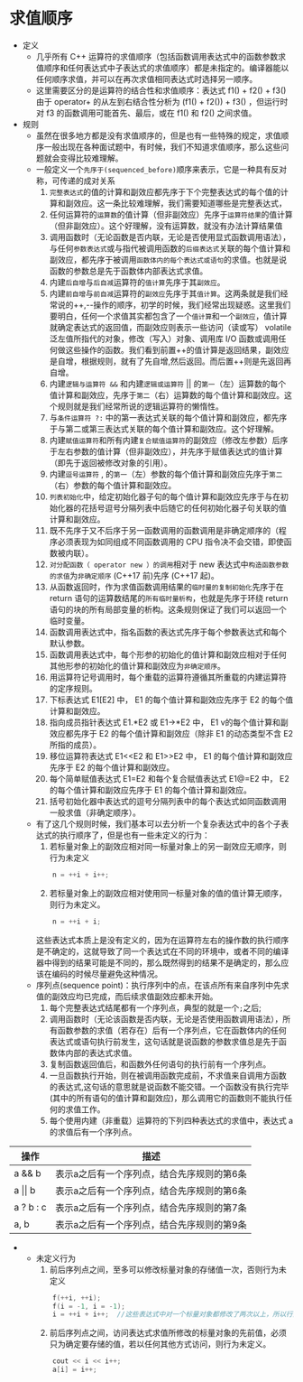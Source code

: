 # 求值顺序

- 定义
    * 几乎所有 C++ 运算符的求值顺序（包括函数调用表达式中的函数参数求值顺序和任何表达式中子表达式的求值顺序）都是未指定的。编译器能以任何顺序求值，并可以在再次求值相同表达式时选择另一顺序。
    * 这里需要区分的是运算符的结合性和求值顺序：表达式 f1() + f2() + f3() 由于 operator+ 的从左到右结合性分析为 (f1() + f2()) + f3() ，但运行时对 f3 的函数调用可能首先、最后，或在 f1() 和 f2() 之间求值。
- 规则
    * 虽然在很多地方都是没有求值顺序的，但是也有一些特殊的规定，求值顺序一般出现在各种面试题中，有时候，我们不知道求值顺序，那么这些问题就会变得比较难理解。
    * 一般定义一个`先序于(sequenced_before)`顺序来表示，它是一种具有反对称，可传递的成对关系
        1. `完整表达式`的值的计算和副效应都先序于下个完整表达式的每个值的计算和副效应。这一条比较难理解，我们需要知道哪些是完整表达式，
        2. 任何运算符的`运算数`的值计算（但非副效应）先序于`运算符结果`的值计算（但非副效应）。这个好理解，没有运算数，就没有办法计算结果值
        3. 调用函数时（无论函数是否内联，无论是否使用显式函数调用语法），与任何`参数表达式`或与指代被调用函数的`后缀表达式`关联的每个值计算和副效应，都先序于被调用`函数体内的每个表达式或语句`的求值。也就是说函数的参数总是先于函数体内部表达式求值。
        4. 内建`后自增`与`后自减`运算符的`值计算`先序于其`副效应`。
        5. 内建`前自增`与`前自减`运算符的`副效应`先序于其`值计算`。这两条就是我们经常说的++,--操作的顺序，初学的时候，我们经常出现疑惑。这里我们要明白，任何一个求值其实都包含了一个`值计算`和一个`副效应`，值计算就确定表达式的返回值，而副效应则表示一些访问（读或写） volatile 泛左值所指代的对象，修改（写入）对象、调用库 I/O 函数或调用任何做这些操作的函数。我们看到前置++的值计算是返回结果，副效应是自增，根据规则，就有了先自增,然后返回。而后置++则是先返回再自增。
        6. 内建`逻辑与运算符 &&` 和内建`逻辑或运算符` || 的`第一`（左）运算数的每个值计算和副效应，先序于`第二`（右）运算数的每个值计算和副效应。这个规则就是我们经常所说的逻辑运算符的懒惰性。
        7. 与`条件运算符 ?:` 中的第一表达式关联的每个值计算和副效应，都先序于与第二或第三表达式关联的每个值计算和副效应。这个好理解。
        8. 内建`赋值运算符`和所有内建`复合赋值运算符`的副效应（修改左参数）后序于左右参数的值计算（但非副效应），并先序于赋值表达式的值计算（即先于返回被修改对象的引用）。
        9. 内建`逗号运算符` , 的`第一`（左）参数的每个值计算和副效应先序于`第二`（右）参数的每个值计算和副效应。
        10. `列表初始化`中，给定初始化器子句的每个值计算和副效应先序于与在初始化器的花括号逗号分隔列表中后随它的任何初始化器子句关联的值计算和副效应。
        11. 既不先序于又不后序于另一函数调用的函数调用是非确定顺序的（程序必须表现为如同组成不同函数调用的 CPU 指令决不会交错，即使函数被内联）。
        12. `对分配函数（ operator new ）的调用`相对于 new 表达式中`构造函数参数的求值`为`非确定顺序` (C++17 前)先序 (C++17 起)。
        13. 从函数返回时，作为求值函数调用结果的`临时量的复制初始化`先序于在 return 语句的运算数结尾的`所有临时量析构`，也就是先序于环绕 return 语句的块的所有局部变量的析构。这条规则保证了我们可以返回一个临时变量。
        14. 函数调用表达式中，指名函数的表达式先序于每个参数表达式和每个默认参数。
        15. 函数调用表达式中，每个形参的初始化的值计算和副效应相对于任何其他形参的初始化的值计算和副效应为`非确定顺序`。
        16. 用运算符记号调用时，每个重载的运算符遵循其所重载的内建运算符的定序规则。
        17. 下标表达式 E1[E2] 中， E1 的每个值计算和副效应先序于 E2 的每个值计算和副效应。
        18. 指向成员指针表达式 E1.*E2 或 E1->*E2 中， E1 v的每个值计算和副效应都先序于 E2 的每个值计算和副效应（除非 E1 的动态类型不含 E2 所指的成员）。
        19. 移位运算符表达式 E1<<E2 和 E1>>E2 中， E1 的每个值计算和副效应先序于 E2 的每个值计算和副效应。
        20. 每个简单赋值表达式 E1=E2 和每个复合赋值表达式 E1@=E2 中， E2 的每个值计算和副效应先序于 E1 的每个值计算和副效应。
        21. 括号初始化器中表达式的逗号分隔列表中的每个表达式如同函数调用一般求值（非确定顺序）。
    * 有了这几个规则时候，我们基本可以去分析一个复杂表达式中的各个子表达式的执行顺序了，但是也有一些未定义的行为：
        1. 若标量对象上的副效应相对同一标量对象上的另一副效应无顺序，则行为未定义
        ``` C++
            n = ++i + i++;
        ```
        2. 若标量对象上的副效应相对使用同一标量对象的值的值计算无顺序，则行为未定义。
        ``` C++
            n = ++i + i;
        ```
        这些表达式本质上是没有定义的，因为在运算符左右的操作数的执行顺序是不确定的，这就导致了同一个表达式在不同的环境中，或者不同的编译器中得到的结果可能是不同的，那么既然得到的结果不是确定的，那么应该在编码的时候尽量避免这种情况。
    * 序列点(sequence point)：执行序列中的点，在该点所有来自序列中先求值的副效应均已完成，而后续求值副效应都未开始。
        1. 每个完整表达式结尾都有一个序列点，典型的就是一个`;`之后;
        2. 调用函数时（无论该函数是否内联，无论是否使用函数调用语法），所有函数参数的求值（若存在）后有一个序列点，它在函数体内的任何表达式或语句执行前发生，这句话就是说函数的参数求值总是先于函数体内部的表达式求值。
        3. 复制函数返回值后，和函数外任何语句的执行前有一个序列点。
        4. 一旦函数执行开始，则在被调用函数完成前，不求值来自调用方函数的表达式,这句话的意思就是说函数不能交错。一个函数没有执行完毕(其中的所有语句的值计算和副效应)，那么调用它的函数则不能执行任何的求值工作。
        5. 每个使用内建（非重载）运算符的下列四种表达式的求值中，表达式 a 的求值后有一个序列点。

| 操作 | 描述 |
| ------ | ------------------------------------------ |
| a && b | 表示a之后有一个序列点，结合先序规则的第6条 |
| a &#124;&#124; b | 表示a之后有一个序列点，结合先序规则的第6条 |
| a ? b : c | 表示a之后有一个序列点，结合先序规则的第7条 |
| a, b | 表示a之后有一个序列点，结合先序规则的第9条 |

- 
    * 未定义行为
        1. 前后序列点之间，至多可以修改标量对象的存储值一次，否则行为未定义
        ``` C++
            f(++i, ++i);
            f(i = -1, i = -1);
            i = ++i + i++;  //这些表达式中对一个标量对象都修改了两次以上，所以行为未定义        
        ```
        2. 前后序列点之间，访问表达式求值所修改的标量对象的先前值，必须只为确定要存储的值，若以任何其他方式访问，则行为未定义。
        ``` C++
            cout << i << i++;
            a[i] = i++;
        ```



